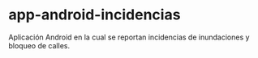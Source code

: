 # app-android-incidencias

Aplicación Android en la cual se reportan incidencias de inundaciones y bloqueo de calles.